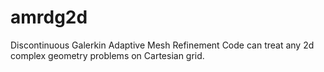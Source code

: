 # amrdg2d
Discontinuous Galerkin Adaptive Mesh Refinement Code can treat any 2d complex geometry problems on Cartesian grid.
